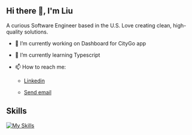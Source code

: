 ## Hi there 👋, I'm Liu 

A curious Software Engineer based in the U.S. Love creating clean, high-quality solutions.

- 🔭 I’m currently working on Dashboard for CityGo app
- 🌱 I’m currently learning Typescript
- 📫 How to reach me: <ul>
  <li>  
  <a href="https://www.linkedin.com/in/liuladniak/" target="_blank" rel="noreferrer">Linkedin</a>
  </li> 
  <li>
    
  <a href="mailto:liuladniak@gmail.com">Send email</a>
  </li>
  </ul>
 

## Skills


[![My Skills](https://skillicons.dev/icons?i=js,react,ts,nodejs,express,redux,postgres,mysql,mongodb,supabase,html,css,sass,tailwind,d3,nextjs,postman,npm,jest,git,github,apple,figma&perline=12)](https://skillicons.dev)
